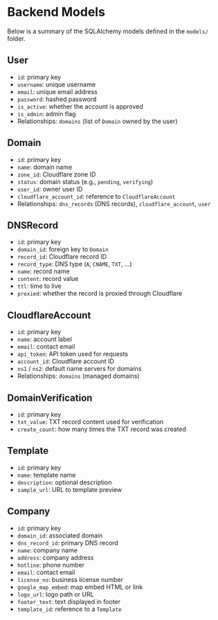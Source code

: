 # Backend Models

Below is a summary of the SQLAlchemy models defined in the `models/` folder.

## User
- `id`: primary key
- `username`: unique username
- `email`: unique email address
- `password`: hashed password
- `is_active`: whether the account is approved
- `is_admin`: admin flag
- Relationships: `domains` (list of `Domain` owned by the user)

## Domain
- `id`: primary key
- `name`: domain name
- `zone_id`: Cloudflare zone ID
- `status`: domain status (e.g., `pending`, `verifying`)
- `user_id`: owner user ID
- `cloudflare_account_id`: reference to `CloudflareAccount`
- Relationships: `dns_records` (DNS records), `cloudflare_account`, `user`

## DNSRecord
- `id`: primary key
- `domain_id`: foreign key to `Domain`
- `record_id`: Cloudflare record ID
- `record_type`: DNS type (`A`, `CNAME`, `TXT`, ...)
- `name`: record name
- `content`: record value
- `ttl`: time to live
- `proxied`: whether the record is proxied through Cloudflare

## CloudflareAccount
- `id`: primary key
- `name`: account label
- `email`: contact email
- `api_token`: API token used for requests
- `account_id`: Cloudflare account ID
- `ns1` / `ns2`: default name servers for domains
- Relationships: `domains` (managed domains)

## DomainVerification
- `id`: primary key
- `txt_value`: TXT record content used for verification
- `create_count`: how many times the TXT record was created

## Template
- `id`: primary key
- `name`: template name
- `description`: optional description
- `sample_url`: URL to template preview

## Company
- `id`: primary key
- `domain_id`: associated domain
- `dns_record_id`: primary DNS record
- `name`: company name
- `address`: company address
- `hotline`: phone number
- `email`: contact email
- `license_no`: business license number
- `google_map_embed`: map embed HTML or link
- `logo_url`: logo path or URL
- `footer_text`: text displayed in footer
- `template_id`: reference to a `Template`
